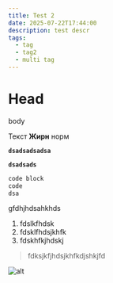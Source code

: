 ```yaml
---
title: Test 2
date: 2025-07-22T17:44:00
description: test descr
tags:
  - tag
  - tag2
  - multi tag
---
```


# Head

body

Текст **Жирн** норм

**`dsadsadsadsa`**

**`dsadsads`**

```bash
code block
code
dsa
```

gfdhjhdsahkhds

1. fdslkfhdsk
2. fdsklfhdsjkhfk
3. fdskhfkjhdskj

> fdksjkfjhdsjkhfkdjshkjfd

![alt](/uploads/IMG_3664.jpeg "image")

